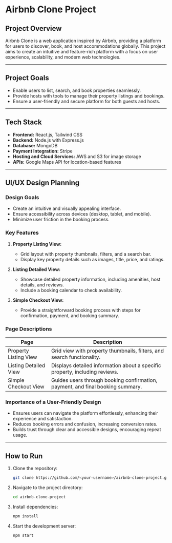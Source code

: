 # **Airbnb Clone Project**

## **Project Overview**

Airbnb Clone is a web application inspired by Airbnb, providing a platform for users to discover, book, and host accommodations globally. This project aims to create an intuitive and feature-rich platform with a focus on user experience, scalability, and modern web technologies.

---

## **Project Goals**

- Enable users to list, search, and book properties seamlessly.
- Provide hosts with tools to manage their property listings and bookings.
- Ensure a user-friendly and secure platform for both guests and hosts.

---

## **Tech Stack**

- **Frontend:** React.js, Tailwind CSS
- **Backend:** Node.js with Express.js
- **Database:** MongoDB
- **Payment Integration:** Stripe
- **Hosting and Cloud Services:** AWS and S3 for image storage
- **APIs:** Google Maps API for location-based features

---

## **UI/UX Design Planning**

### **Design Goals**

- Create an intuitive and visually appealing interface.
- Ensure accessibility across devices (desktop, tablet, and mobile).
- Minimize user friction in the booking process.

### **Key Features**

1. **Property Listing View:**

   - Grid layout with property thumbnails, filters, and a search bar.
   - Display key property details such as images, title, price, and ratings.

2. **Listing Detailed View:**

   - Showcase detailed property information, including amenities, host details, and reviews.
   - Include a booking calendar to check availability.

3. **Simple Checkout View:**
   - Provide a straightforward booking process with steps for confirmation, payment, and booking summary.

### **Page Descriptions**

| **Page**              | **Description**                                                                |
| --------------------- | ------------------------------------------------------------------------------ |
| Property Listing View | Grid view with property thumbnails, filters, and search functionality.         |
| Listing Detailed View | Displays detailed information about a specific property, including reviews.    |
| Simple Checkout View  | Guides users through booking confirmation, payment, and final booking summary. |

### **Importance of a User-Friendly Design**

- Ensures users can navigate the platform effortlessly, enhancing their experience and satisfaction.
- Reduces booking errors and confusion, increasing conversion rates.
- Builds trust through clear and accessible designs, encouraging repeat usage.

---

## **How to Run**

1. Clone the repository:
   ```bash
   git clone https://github.com/<your-username>/airbnb-clone-project.git
   ```
2. Navigate to the project directory:
   ```bash
   cd airbnb-clone-project
   ```
3. Install dependencies:
   ```bash
   npm install
   ```
4. Start the development server:
   ```bash
   npm start
   ```
